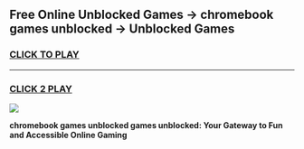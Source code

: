 
## Free Online Unblocked Games → chromebook games unblocked → Unblocked Games
<h3>
<a href="https://premium.freeplayer.one?title=chromebook_games_unblocked&ref=21F">CLICK TO PLAY</a></h3>
<hr>

<h3>
<a href="https://premium.freeplayer.one?title=chromebook_games_unblocked&ref=21F">CLICK 2 PLAY</a>
  
</h3>

<a href="https://premium.freeplayer.one?title=chromebook_games_unblocked&ref=21F/"><img src="https://clearcache.store/games.png"></a>


**chromebook games unblocked games unblocked: Your Gateway to Fun and Accessible Online Gaming**
